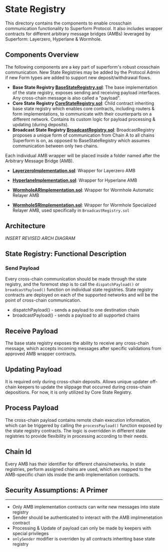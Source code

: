 # State Registry

This directory contains the components to enable crosschain communication functionality to Superform Protocol. It also includes wrapper contracts for different arbitrary message bridges (AMBs) leveraged by Superform: Layerzero, Hyperlane & Wormhole.

## Components Overview

The following components are a key part of superform's robust crosschain communication. New State Registries may be added by the Protocol Admin if new Form types are added to support new deposit/withdrawal flows. 

- **Base State Registry [BaseStateRegistry.sol](./BaseStateRegistry.sol)**: The base implementation of the state registry, exposes sending and receiving payload interfaces. Any cross-chain message is also called a "payload".
- **Core State Registry [CoreStateRegistry.sol](./extensions/CoreStateRegistry.sol)**: Child contract inheriting base state registry which enables core contracts, including routers & form implementations, to communicate with their counterparts on a different network. Contains its custom logic for payload processing & updating (during deposits).
- **Broadcast State Registry [BroadcastRegistry.sol](./BroadcastRegistry.sol)**: BroadcastRegistry proposes a unique form of communication from Chain A to all chains Superform is on, as opposed to BaseStateRegistry which assumes communication between only two chains. 

Each individual AMB wrapper will be placed inside a folder named after the Arbitrary Message Bridge (AMB).

- **[LayerzeroImplementation.sol](./adapters/layerzero/Implementation.sol)**: Wrapper for Layerzero AMB

- **[HyperlaneImplementation.sol](./adapters/hyperlane/Implementation.sol)**: Wrapper for Hyperlane AMB

- **[WormholeARImplementation.sol](./adapters/wormhole/automatic-relayer/WormholeARImplemntation.sol)**: Wrapper for Wormhole Automatic Relayer AMB

- **[WormholeSRImplementation.sol](./adapters/wormhole/specialized-relayer/WormholeSRImplemntation.sol)**: Wrapper for Wormhole Specialized Relayer AMB, used specifically in `BroadcastRegistry.sol`

## Architecture

*INSERT REVISED ARCH DIAGRAM*

## State Registry: Functional Description

### Send Payload

Every cross-chain communication should be made through the state registry, and the foremost step is to call the `dispatchPayload()` or `broadcastPayload()` function on individual state registries. State registry contracts are deployed on each of the supported networks and will be the point of cross-chain communication.

- dispatchPayload() - sends a payload to one destination chain
- broadcastPayload() - sends a payload to all supported chains

## Receive Payload

The base state registry exposes the ability to receive any cross-chain message, which accepts incoming messages after specific validations from approved AMB wrapper contracts.

## Updating Payload

It is required only during cross-chain deposits. Allows unique updater off-chain keepers to update the slippage that occurred during cross-chain depositions. For now, it is only utilized by Core State Registry.

## Process Payload

The cross-chain payload contains remote chain execution information, which can be triggered by calling the `processPayload()` function exposed by the state registry contracts. The logic is overridden in different state registries to provide flexibility in processing according to their needs.

## Chain Id

Every AMB has their identifier for different chains/networks. In state registries, perform assigned chains are used, which are mapped to the AMB-specific chain ids inside the amb implementation contracts.

## Security Assumptions: A Primer

---

- Only AMB implementation contracts can write new messages into state registry
- Sender should be authenticated to interact with the AMB implmenetation contract
- Processing & Update of payload can only be made by keepers with special privileges
- `onlySender` modifier is overriden by all contracts inheriting base state registry